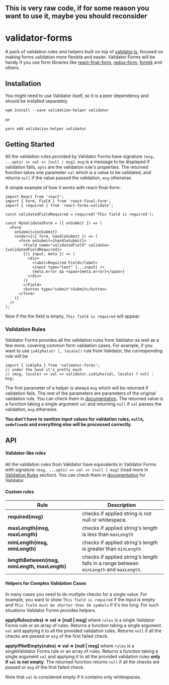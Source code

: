 ## **This is very raw code, if for some reason you want to use it, maybe you should reconsider**

# validator-forms

A pack of validation rules and helpers built on top of [validator.js](https://github.com/chriso/validator.js), focused on making forms validation more flexible and easier. Validator Forms will be handy if you use form libraries like [react-final-form](https://github.com/final-form/react-final-form), [redux-form](https://github.com/erikras/redux-form), [formik](https://github.com/jaredpalmer/formik) and others.

## Installation

You might need to use Validator itself, so it is a peer dependency and should be installed separately.

    npm install --save validation-helper validator

or

    yarn add validation-helper validator

## Getting Started

All the validation rules provided by Validator Forms have signature `(msg, ...opts) => val => [null | msg]`. `msg` is a message to be displayed if validation fails, `opts` are the validation rule's properties. The returned function takes one parameter `val` which is a value to be validated, and returns `null` if the value passed the validation, `msg` otherwise.

A simple example of how it works with react-final-form:

    import React from 'react';
    import { Form, Field } from 'react-final-form';
    import { required } from 'react-forms-validate';

    const validatedFieldRequired = required('This field is required');

    const MyValidatedForm = ({ onSubmit }) => (
      <Form
        onSubmit={onSubmit}
        render={({ form, handleSubmit }) => (
          <form onSubmit={handleSubmit}>
            <Field name="validatedField" validate={validatedFieldRequired}>
            {({ input, meta }) => (
              <div>
                <label>Required Field</label>
                <input type="text" {...input} />
                {meta.error && <span>{meta.error}</span>}
              </div>
            )}
            </Field>
            <button type="submit">Submit</button>
          </form>
        )}
      />
    );

Now if the the field is empty, `This field is required` will appear.

### Validation Rules

Validator Forms provides all the validation rules from Validator as well as a few more, covering common form validation cases. For example, if you want to use `isAlpha(str [, locale])` rule from Validator, the corresponding rule will be

    import { isAlpha } from 'validator-forms';
    // under the hood it's pretty much
    // (msg, locale) => val => validator.isAlpha(val, locale) ? null : msg;

The first parameter of a helper is always `msg` which will be returned if validation fails. The rest of the parameters are parameters of the original validation rule. You can check them in [documentation](https://github.com/chriso/validator.js#validators).
The returned value is a function taking a single argument `val` and returning `null` if `val` passes the validation, `msg` otherwise.

**You don't have to sanitize input values for validation rules, `null`s, `undefined`s and everything else will be processed correctly.**

## API

#### Validator-like rules

All the validation rules from Validator have equivalents in Validator Forms with signature `(msg, ...opts) => val => [null | msg]` (read more in [Validation Rules](#validation-rules) section).
You can check them in [documentation](https://github.com/chriso/validator.js#validators) for Validator.

#### Custom rules

| Rule                                         | Description                                                                             |
| -------------------------------------------- | --------------------------------------------------------------------------------------- |
| **required(msg)**                            | checks if applied string is not null or whitespace.                                     |
| **maxLength(msg, maxLength)**                | checks if applied string's length is less than `maxLength`                              |
| **minLength(msg, minLength)**                | checks if applied string's length is greater than `minLength`                           |
| **lengthBetween(msg, minLength, maxLength)** | checks if applied string's length falls in a range between `minLength` and `maxLength`. |

#### Helpers for Complex Validation Cases

In many cases you need to do multiple checks for a single value. For example, you want to show `This field is required` if the input is empty and `This field must be shorter than 10 symbols` if it's too long. For such situations Validator Forms provides helpers.

**applyRules(rules) => val => [null | msg]** where `rules` is a single Validator Forms rule or an array of rules. Returns a function taking a single argument `val` and applying it to all the provided validation rules. Returns `null` if all the checks are passed or `msg` of the first failed check.

**applyIfNotEmpty(rules) => val => [null | msg]** where `rules` is a singleValidator Forms rule or an array of rules. Returns a function taking a single argument `val` and applying it to all the provided validation rules **only if `val` is not empty**. The returned function returns `null` if all the checks are passed or `msg` of the first failed check.

Note that `val` is considered empty if it contains only whitespaces.
